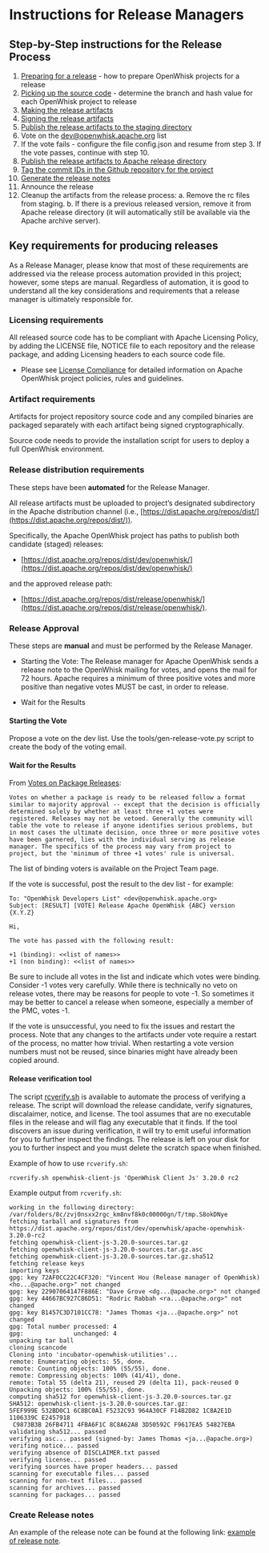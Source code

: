 <!--
#
# Licensed to the Apache Software Foundation (ASF) under one or more
# contributor license agreements.  See the NOTICE file distributed with
# this work for additional information regarding copyright ownership.
n# The ASF licenses this file to You under the Apache License, Version 2.0
# (the "License"); you may not use this file except in compliance with
# the License.  You may obtain a copy of the License at
#
#     http://www.apache.org/licenses/LICENSE-2.0
#
# Unless required by applicable law or agreed to in writing, software
# distributed under the License is distributed on an "AS IS" BASIS,
# WITHOUT WARRANTIES OR CONDITIONS OF ANY KIND, either express or implied.
# See the License for the specific language governing permissions and
# limitations under the License.
#
-->

# Instructions for Release Managers

## Step-by-Step instructions for the Release Process

  1. [Preparing for a release](prepare_release.md) - how to prepare OpenWhisk projects for a release
  3. [Picking up the source code](pick_up_source_code.md) - determine the branch and hash value for each OpenWhisk project to release
  4. [Making the release artifacts](package_artifacts.md)
  5. [Signing the release artifacts](sign_artifacts.md)
  7. [Publish the release artifacts to the staging directory](push_stage_url.md)
  8. Vote on the dev@openwhisk.apache.org list
  9. If the vote fails - configure the file config.json and resume from step 3.  If the vote passes, continue with step 10.
  10. [Publish the release artifacts to Apache release directory](publish_apache_directory.md)
  11. [Tag the commit IDs in the Github repository for the project](tag_release.md)
  12. [Generate the release notes](generate_release_notes.md)
  13. Announce the release
  14. Cleanup the artifacts from the release process:
      a. Remove the rc files from staging.
      b. If there is a previous released version, remove it from Apache release directory
         (it will automatically still be available via the Apache archive server).

## Key requirements for producing releases

As a Release Manager, please know that most of these requirements are addressed via the release process automation provided in this project; however, some steps are manual. Regardless of automation, it is good to understand all the key considerations and requirements that a release manager is ultimately responsible for.

### Licensing requirements

All released source code has to be compliant with Apache Licensing Policy, by adding the LICENSE file, NOTICE file to each repository and the release package, and adding Licensing headers to each source code file.
- Please see [License Compliance](license_compliance.md) for detailed information on Apache OpenWhisk project policies, rules and guidelines.

### Artifact requirements

Artifacts for project repository source code and any compiled binaries are packaged separately with each artifact being signed cryptographically.

Source code needs to provide the installation script for users to deploy a full OpenWhisk environment.

### Release distribution requirements

These steps have been **automated** for the Release Manager.

All release artifacts must be uploaded to project’s designated subdirectory in the Apache distribution channel (i.e., [https://dist.apache.org/repos/dist/](https://dist.apache.org/repos/dist/)).

Specifically, the Apache OpenWhisk project has paths to publish both candidate (staged) releases:
- [https://dist.apache.org/repos/dist/dev/openwhisk/](https://dist.apache.org/repos/dist/dev/openwhisk/)

and the approved release path:
- [https://dist.apache.org/repos/dist/release/openwhisk/](https://dist.apache.org/repos/dist/release/openwhisk/).

### Release Approval

These steps are **manual** and must be performed by the Release Manager.
 - Starting the Vote: The Release manager for Apache OpenWhisk sends a release note to the OpenWhisk mailing for votes, and opens the mail for 72 hours. Apache requires a minimum of three positive votes and more positive than negative votes MUST be cast, in order to release.

 - Wait for the Results

#### Starting the Vote

Propose a vote on the dev list. Use the tools/gen-release-vote.py script to create the body of the voting email.

#### Wait for the Results

From [Votes on Package Releases](http://www.apache.org/foundation/voting.html):
```
Votes on whether a package is ready to be released follow a format
similar to majority approval -- except that the decision is officially
determined solely by whether at least three +1 votes were
registered. Releases may not be vetoed. Generally the community will
table the vote to release if anyone identifies serious problems, but
in most cases the ultimate decision, once three or more positive votes
have been garnered, lies with the individual serving as release
manager. The specifics of the process may vary from project to
project, but the 'minimum of three +1 votes' rule is universal.
```

The list of binding voters is available on the Project Team page.

If the vote is successful, post the result to the dev list - for example:
```
To: "OpenWhisk Developers List" <dev@openwhisk.apache.org>
Subject: [RESULT] [VOTE] Release Apache OpenWhisk {ABC} version {X.Y.Z}

Hi,

The vote has passed with the following result:

+1 (binding): <<list of names>>
+1 (non binding): <<list of names>>
```

Be sure to include all votes in the list and indicate which votes were binding. Consider -1 votes very carefully. While there is technically no veto on release votes, there may be reasons for people to vote -1. So sometimes it may be better to cancel a release when someone, especially a member of the PMC, votes -1.

If the vote is unsuccessful, you need to fix the issues and restart the process. Note that any changes to the artifacts under vote require a restart of the process, no matter how trivial. When restarting a vote version numbers must not be reused, since binaries might have already been copied around.

#### Release verification tool

The script [rcverify.sh](../tools/rcverify.sh) is available to automate the process of verifying a release.
The script will download the release candidate, verify signatures, discalaimer, notice, and license. The tool assumes that are no executable files in the release and will flag any executable that it finds. If the tool discovers an issue during verification, it will try to emit useful information for you to further inspect the findings. The release is left on your disk for you to further inspect and you must delete the scratch space when finished.

Example of how to use `rcverify.sh`:
```
rcverify.sh openwhisk-client-js 'OpenWhisk Client Js' 3.20.0 rc2
```

Example output from `rcverify.sh`:
```
working in the following directory:
/var/folders/8c/zvj0nsxx2rgc_km8nvf8k0c00000gn/T/tmp.S8okDNye
fetching tarball and signatures from https://dist.apache.org/repos/dist/dev/openwhisk/apache-openwhisk-3.20.0-rc2
fetching openwhisk-client-js-3.20.0-sources.tar.gz
fetching openwhisk-client-js-3.20.0-sources.tar.gz.asc
fetching openwhisk-client-js-3.20.0-sources.tar.gz.sha512
fetching release keys
importing keys
gpg: key 72AF0CC22C4CF320: "Vincent Hou (Release manager of OpenWhisk) <ho...@apache.org>" not changed
gpg: key 22907064147F886E: "Dave Grove <dg...@apache.org>" not changed
gpg: key 44667BC927C86D51: "Rodric Rabbah <ra...@apache.org>" not changed
gpg: key B1457C3D7101CC78: "James Thomas <ja...@apache.org>" not changed
gpg: Total number processed: 4
gpg:              unchanged: 4
unpacking tar ball
cloning scancode
Cloning into 'incubator-openwhisk-utilities'...
remote: Enumerating objects: 55, done.
remote: Counting objects: 100% (55/55), done.
remote: Compressing objects: 100% (41/41), done.
remote: Total 55 (delta 21), reused 29 (delta 11), pack-reused 0
Unpacking objects: 100% (55/55), done.
computing sha512 for openwhisk-client-js-3.20.0-sources.tar.gz
SHA512: openwhisk-client-js-3.20.0-sources.tar.gz:
5FEF999E 532BD0C1 6C8BC0A1 F5232C93 964A30CF F14B2D82 1C8A2E1D 1106339C E2457918
 C9873B3B 26FB4711 4FBA6F1C 8C8A62A8 3D50592C F9617EA5 54827EBA
validating sha512... passed
verifying asc... passed (signed-by: James Thomas <ja...@apache.org>)
verifing notice... passed
verifying absence of DISCLAIMER.txt passed
verifying license... passed
verifying sources have proper headers... passed
scanning for executable files... passed
scanning for non-text files... passed
scanning for archives... passed
scanning for packages... passed
```

### Create Release notes

An example of the release note can be found at the following link: [example of release note](https://github.com/apache/cordova-coho/blob/master/docs/coho-release-process.md).
